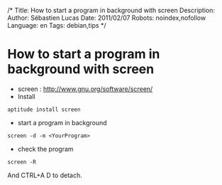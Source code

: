 /*
Title: How to start a program in background with screen
Description: 
Author: Sébastien Lucas
Date: 2011/02/07
Robots: noindex,nofollow
Language: en
Tags: debian,tips
*/
# How to start a program in background with screen

*	screen : http://www.gnu.org/software/screen/
*	Install

```
aptitude install screen
```
*	start a program in background

```
screen -d -m <YourProgram>
```
*	check the program

```
screen -R
```
And CTRL+A D to detach.





